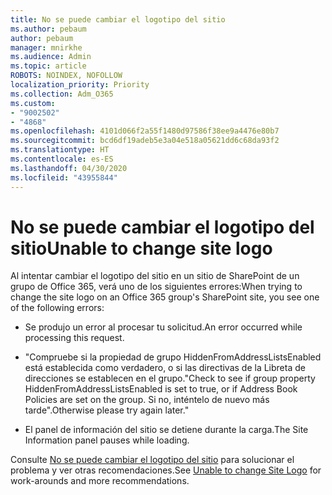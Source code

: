 ```yaml
---
title: No se puede cambiar el logotipo del sitio
ms.author: pebaum
author: pebaum
manager: mnirkhe
ms.audience: Admin
ms.topic: article
ROBOTS: NOINDEX, NOFOLLOW
localization_priority: Priority
ms.collection: Adm_O365
ms.custom:
- "9002502"
- "4868"
ms.openlocfilehash: 4101d066f2a55f1480d97586f38ee9a4476e80b7
ms.sourcegitcommit: bcd6df19adeb5e3a04e518a05621dd6c68da93f2
ms.translationtype: HT
ms.contentlocale: es-ES
ms.lasthandoff: 04/30/2020
ms.locfileid: "43955844"
---
```

# <a name="unable-to-change-site-logo"></a><span data-ttu-id="9a2cd-102">No se puede cambiar el logotipo del sitio</span><span class="sxs-lookup"><span data-stu-id="9a2cd-102">Unable to change site logo</span></span>

<span data-ttu-id="9a2cd-103">Al intentar cambiar el logotipo del sitio en un sitio de SharePoint de un grupo de Office 365, verá uno de los siguientes errores:</span><span class="sxs-lookup"><span data-stu-id="9a2cd-103">When trying to change the site logo on an Office 365 group's SharePoint site, you see one of the following errors:</span></span>

- <span data-ttu-id="9a2cd-104">Se produjo un error al procesar tu solicitud.</span><span class="sxs-lookup"><span data-stu-id="9a2cd-104">An error occurred while processing this request.</span></span>

- <span data-ttu-id="9a2cd-105">"Compruebe si la propiedad de grupo HiddenFromAddressListsEnabled está establecida como verdadero, o si las directivas de la Libreta de direcciones se establecen en el grupo.</span><span class="sxs-lookup"><span data-stu-id="9a2cd-105">"Check to see if group property HiddenFromAddressListsEnabled is set to true, or if Address Book Policies are set on the group.</span></span> <span data-ttu-id="9a2cd-106">Si no, inténtelo de nuevo más tarde".</span><span class="sxs-lookup"><span data-stu-id="9a2cd-106">Otherwise please try again later."</span></span>

- <span data-ttu-id="9a2cd-107">El panel de información del sitio se detiene durante la carga.</span><span class="sxs-lookup"><span data-stu-id="9a2cd-107">The Site Information panel pauses while loading.</span></span>

<span data-ttu-id="9a2cd-108">Consulte [No se puede cambiar el logotipo del sitio](https://docs.microsoft.com/sharepoint/troubleshoot/sites/error-when-changing-o365-site-logo) para solucionar el problema y ver otras recomendaciones.</span><span class="sxs-lookup"><span data-stu-id="9a2cd-108">See [Unable to change Site Logo](https://docs.microsoft.com/sharepoint/troubleshoot/sites/error-when-changing-o365-site-logo) for work-arounds and more recommendations.</span></span>
